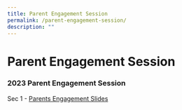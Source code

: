 ```yaml
---
title: Parent Engagement Session
permalink: /parent-engagement-session/
description: ""
---
```

Parent Engagement Session
=========================

### **2023 Parent Engagement Session**

Sec 1 - [Parents Engagement Slides](/files/Parents%20Engagement%20Slides%20for%20Sec%201.pdf)